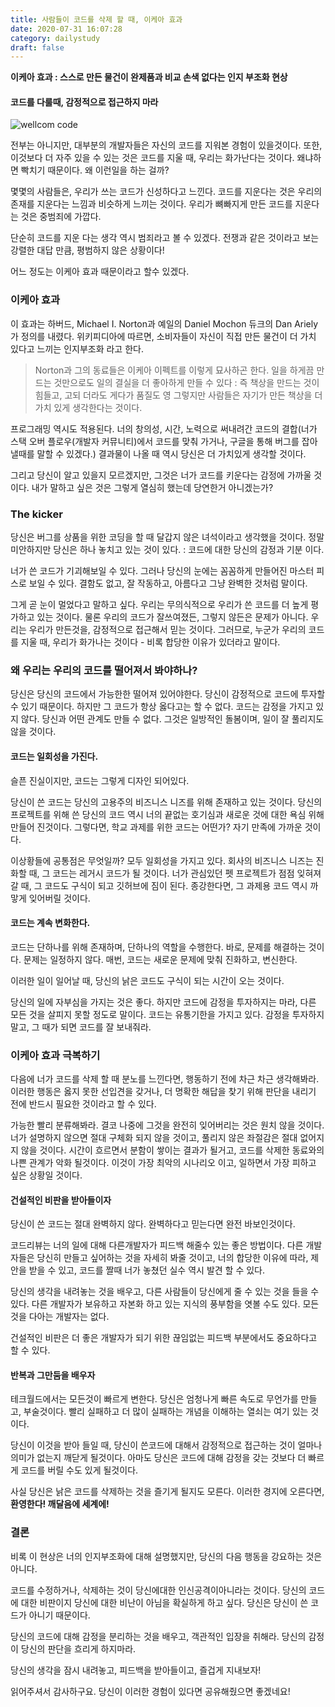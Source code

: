 ```yaml
---
title: 사람들이 코드를 삭제 할 때, 이케아 효과
date: 2020-07-31 16:07:28
category: dailystudy
draft: false
---
```

**이케아 효과 :  스스로 만든 물건이 완제품과 비교 손색 없다는 인지 부조화 현상**

#### **코드를 다룰때, 감정적으로 접근하지 마라**



![wellcom code](https://images.unsplash.com/photo-1534972195531-d756b9bfa9f2?ixlib=rb-1.2.1&ixid=eyJhcHBfaWQiOjEyMDd9&auto=format&fit=crop&w=400&q=60)



전부는 아니지만, 대부분의 개발자들은 자신의 코드를 지워본 경험이 있을것이다. 또한, 이것보다 더 자주 있을 수 있는 것은 코드를 지울 때, 우리는 화가난다는 것이다.  왜냐하면 빡치기 때문이다.  왜 이런일을 하는 걸까?



몇몇의 사람들은,  우리가 쓰는 코드가 신성하다고 느낀다. 코드를 지운다는 것은 우리의 존재를 지운다는 느낌과 비슷하게 느끼는 것이다.  우리가 뼈빠지게 만든 코드를 지운다는 것은 중범죄에 가깝다.

단순히 코드를 지운 다는 생각 역시 범죄라고 볼 수 있겠다.  전쟁과 같은 것이라고 보는 강렬한 대답 만큼, 평범하지 않은 상황이다!



어느 정도는 이케아 효과 때문이라고 할수 있겠다.



### 이케아 효과

이 효과는 하버드, Michael I. Norton과 예일의 Daniel Mochon 듀크의 Dan Ariely가 정의를 내렸다.  위키피디아에 따르면,  소비자들이 자신이 직접 만든 물건이 더 가치 있다고 느끼는 인지부조화 라고 한다.



>Norton과 그의 동료들은  이케아 이펙트를 이렇게 묘사하곤 한다.  일을 하게끔 만드는 것만으로도 일의 결실을 더 좋아하게 만들 수 있다 :  즉 책상을 만드는 것이 힘들고, 고되 더라도 게다가 품질도 영 그렇지만 사람들은 자기가 만든 책상을 더 가치 있게 생각한다는 것이다.



프로그래밍 역시도 적용된다.  너의 창의성, 시간, 노력으로 써내려간 코드의 결합(너가 스택 오버 플로우(개발자 커뮤니티)에서 코드를 맞춰 가거나, 구글을 통해 버그를 잡아낼때를 말할 수 있겠다.) 결과물이 나올 때 역시 당신은 더 가치있게 생각할 것이다.

그리고 당신이 알고 있을지 모르겠지만, 그것은 너가 코드를 키운다는 감정에 가까울 것이다. 내가 말하고 싶은 것은 그렇게 열심히 했는데 당연한거 아니겠는가?



### The kicker

당신은 버그를 상품을 위한 코딩을 할 때 달갑지 않은 녀석이라고 생각했을 것이다.  정말 미안하지만 당신은 하나 놓치고 있는 것이 있다. :  코드에 대한 당신의 감정과 기분 이다.

너가 쓴 코드가 기괴해보일 수 있다. 그러나 당신의 눈에는 꼼꼼하게 만들어진 마스터 피스로 보일 수 있다.  결함도 없고, 잘 작동하고, 아름다고 그냥 완벽한 것처럼 말이다.

그게 곧 눈이 멀었다고 말하고 싶다. 우리는 무의식적으로 우리가 쓴 코드를 더 높게 평가하고 있는 것이다. 물론 우리의 코드가 잘쓰여졌든, 그렇지 않든은 문제가 아니다.  우리는 우리가 만든것을,  감정적으로 접근해서 믿는 것이다.  그러므로,  누군가 우리의 코드를 지울 때, 우리가 화가나는 것이다 - 비록 합당한 이유가 있더라고 말이다.



### 왜 우리는 우리의 코드를 떨어져서 봐야하나?

당신은 당신의 코드에서 가능한한 떨어져 있어야한다. 당신이 감정적으로 코드에 투자할 수 있기 때문이다. 하지만 그 코드가 항상 옳다고는 할 수 없다. 코드는 감정을 가지고 있지 않다. 당신과 어떤 관계도 만들 수 없다.  그것은 일방적인 돌봄이며,  일이 잘 풀리지도 않을 것이다.



#### 코드는 일회성을 가진다.

슬픈 진실이지만, 코드는 그렇게 디자인 되어있다.

당신이 쓴 코드는 당신의 고용주의 비즈니스 니즈를 위해 존재하고 있는 것이다.  당신의 프로젝트를 위해 쓴 당신의 코드 역시 너의 끝없는 호기심과 새로운 것에 대한 욕심 위해 만들어 진것이다.  그렇다면, 학교 과제를 위한 코드는 어떤가?  자기 만족에 가까운 것이다.



이상황들에 공통점은 무엇일까? 모두 일회성을 가지고 있다.  회사의 비즈니스 니즈는 진화할 때,  그 코드는 레거시 코드가 될 것이다. 너가 관심있던 펫 프로젝트가 점점 잊혀져 갈 때,  그 코드도 구식이 되고 깃허브에 짐이 된다. 종강한다면, 그 과제용 코드 역시 까맣게 잊어버릴 것이다.



#### 코드는 계속 변화한다.

코드는 단하나를 위해 존재하며, 단하나의 역할을 수행한다. 바로, 문제를 해결하는 것이다. 문제는 일정하지 않다. 매번, 코드는 새로운 문제에 맞춰 진화하고, 변신한다. 

이러한 일이 일어날 때,  당신의 낡은 코드도 구식이 되는 시간이 오는 것이다.

당신의 일에 자부심을 가지는 것은 좋다. 하지만 코드에 감정을 투자하지는 마라,  다른 모든 것을 살피지 못할 정도로 말이다.  코드는 유통기한을 가지고 있다.  감정을 투자하지말고, 그 때가 되면 코드를 잘 보내줘라.



### 이케아 효과 극복하기

다음에 너가 코드를 삭제 할 때 분노를 느낀다면,  행동하기 전에 차근 차근 생각해봐라. 이러한 행동은 옳지 못한 선입견을 갖거나, 더 명확한 해답을 찾기 위해 판단을 내리기 전에 반드시 필요한 것이라고 할 수 있다. 

가능한 빨리 분류해봐라. 결코 나중에 그것을 완전히 잊어버리는 것은 원치 않을 것이다.  너가 설명하지 않으면 절대 구체화 되지 않을 것이고, 풀리지 않은 좌절감은 절대 없어지지 않을 것이다. 시간이 흐르면서 분함이 쌓이는 결과가 될거고, 코드를 삭제한 동료와의 나쁜 관계가 악화 될것이다. 이것이 가장 최악의 시나리오 이고, 일하면서 가장 피하고 싶은 상황일 것이다.



#### 건설적인 비판을 받아들이자

당신이 쓴 코드는 절대 완벽하지 않다. 완벽하다고 믿는다면 완전 바보인것이다.

코드리뷰는 너의 일에 대해 다른개발자가 피드백 해줄수 있는 좋은 방법이다.  다른 개발자들은 당신히 만들고 싶어하는 것을 자세히 봐줄 것이고,  너의 합당한 이유에 따라, 제안을 받을 수 있고, 코드를 짤때 너가 놓쳤던 실수 역시 발견 할 수 있다.

당신의 생각을 내려놓는 것을 배우고, 다른 사람들이 당신에게 줄 수 있는 것을 들을 수 있다. 다른 개발자가 보유하고 자본화 하고 있는 지식의 풍부함을 엿볼 수도 있다. 모든 것을 다아는 개발자는 없다. 

건설적인 비판은 더 좋은 개발자가 되기 위한  끊임없는 피드백  부분에서도 중요하다고 할 수 있다.



#### 반복과 그만둠을 배우자

테크월드에서는 모든것이 빠르게 변한다. 당신은 엄청나게 빠른 속도로 무언가를 만들고, 부술것이다.   빨리 실패하고 더 많이 실패하는 개념을 이해하는 열쇠는 여기 있는 것이다.

당신이 이것을 받아 들일 때, 당신이 쓴코드에 대해서 감정적으로 접근하는 것이 얼마나 의미가 없는지 깨닫게 될것이다. 아마도 당신은 코드에 대해 감정을 갖는 것보다 더 빠르게 코드를 버릴 수도 있게 될것이다.

사실 당신은 낡은 코드를 삭제하는 것을 즐기게 될지도 모른다. 이러한 경지에 오른다면, **환영한다!  깨달음에 세계에!**



### 결론

비록 이 현상은 너의 인지부조화에 대해 설명했지만,  당신의 다음 행동을 강요하는 것은 아니다.

코드를 수정하거나, 삭제하는 것이 당신에대한 인신공격이아니라는 것이다.  당신의 코드에 대한 비판이지 당신에 대한 비난이 아님을 확실하게 하고 싶다. 당신은 당신이 쓴 코드가 아니기 때문이다.

당신의 코드에 대해 감정을 분리하는 것을 배우고, 객관적인 입장을 취해라.  당신의 감정이 당신의 판단을 흐리게 하지마라.

당신의 생각을 잠시 내려놓고, 피드백을 받아들이고,  즐겁게 지내보자!

읽어주셔서 감사하구요. 당신이 이러한 경험이 있다면 공유해줬으면 좋겠네요!


